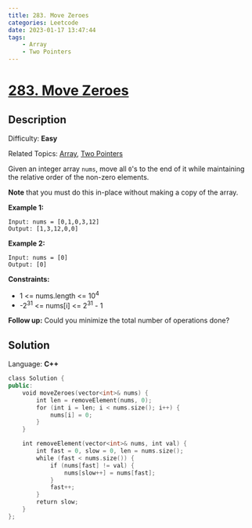 ```yaml
---
title: 283. Move Zeroes
categories: Leetcode
date: 2023-01-17 13:47:44
tags:
    - Array
    - Two Pointers
---
```


# [283\. Move Zeroes](https://leetcode.com/problems/move-zeroes/)

## Description

Difficulty: **Easy**

Related Topics: [Array](https://leetcode.com/tag/array/), [Two Pointers](https://leetcode.com/tag/two-pointers/)

Given an integer array `nums`, move all `0`'s to the end of it while maintaining the relative order of the non-zero elements.

**Note** that you must do this in-place without making a copy of the array.

**Example 1:**

```
Input: nums = [0,1,0,3,12]
Output: [1,3,12,0,0]
```

**Example 2:**

```
Input: nums = [0]
Output: [0]
```

**Constraints:**

*   1 <= nums.length <= 10<sup>4</sup>
*   -2<sup>31</sup> <= nums[i] <= 2<sup>31</sup> - 1

**Follow up:** Could you minimize the total number of operations done?

## Solution

Language: **C++**

```C++
class Solution {
public:
    void moveZeroes(vector<int>& nums) {
        int len = removeElement(nums, 0);
        for (int i = len; i < nums.size(); i++) {
            nums[i] = 0;
        }
    }

    int removeElement(vector<int>& nums, int val) {
        int fast = 0, slow = 0, len = nums.size();
        while (fast < nums.size()) {
            if (nums[fast] != val) {
                nums[slow++] = nums[fast];
            }
            fast++;
        }
        return slow;
    }
};
```